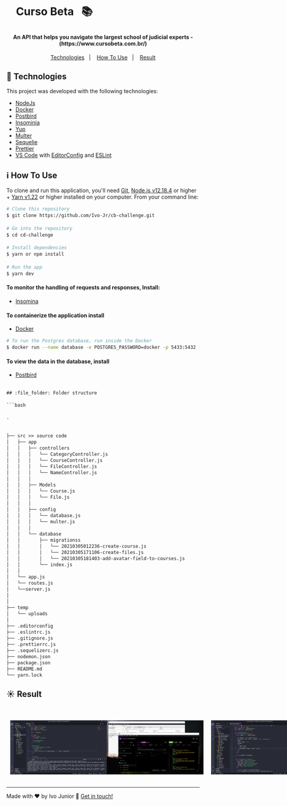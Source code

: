 <h1 align="center" style="    max-width: 250px;
    margin: 30px 0;">
    <br>
    Curso Beta &nbsp; &#128218
</h1>


<h4 align="center">
  An API that helps you navigate the largest school of judicial experts - (https://www.cursobeta.com.br/)
</h4>

<p align="center">
  <a href="#rocket-technologies">Technologies</a>&nbsp;&nbsp;&nbsp;|&nbsp;&nbsp;&nbsp;
  <a href="#information_source-how-to-use">How To Use</a>&nbsp;&nbsp;&nbsp;|&nbsp;&nbsp;&nbsp;
  <a href="#sunny-result">Result</a>
</p>



## :rocket: Technologies

This project was developed with the following technologies:

- [NodeJs](https://nodejs.org/en/)
- [Docker](https://hub.docker.com/_/postgres)
- [Postbird](https://www.electronjs.org/apps/postbird)
- [Insominia](https://insomnia.rest/download)
- [Yup](https://github.com/jquense/yup)
- [Multer](https://www.npmjs.com/package/multer)
- [Sequelie](https://sequelize.org/master/manual/getting-started.html)
- [Prettier](https://prettier.io/)
- [VS Code][vc] with [EditorConfig][vceditconfig] and [ESLint][vceslint]


## :information_source: How To Use


To clone and run this application, you'll need [Git](https://git-scm.com), [Node.js v12.18.4][nodejs] or higher + [Yarn v1.22][yarn] or higher installed on your computer. From your command line:


```bash
# Clone this repository
$ git clone https://github.com/Ivo-Jr/cb-challenge.git

# Go into the repository
$ cd cd-challenge

# Install dependencies 
$ yarn or npm install

# Run the app
$ yarn dev
```


#### To monitor the handling of requests and responses, Install:
- [Insomina](https://insomnia.rest/download)

#### To containerize the application install
- [Docker](https://docs.docker.com/docker-hub/)
```bash
# To run the Postgres database, run inside the Docker
$ docker run --name database -e POSTGRES_PASSWORD=docker -p 5433:5432 -d postgres
```
#### To view the data in the database, install
- [Postbird](https://www.electronjs.org/apps/postbird)



```

## :file_folder: Folder structure

```bash

.


├── src >> source code
│   ├── app
│   │   ├── controllers
│   │   │   └── CategoryController.js
│   │   │   └── CourseController.js
│   │   │   └── FileController.js
│   │   │   └── NameController.js
│   │   │
│   │   ├── Models
│   │   │   └── Course.js
│   │   │   └── File.js
│   │   │
│   │   ├── config
│   │   │   └── database.js
│   │   │   └── multer.js
│   │   │   
│   │   └── database
│   │       ├── migrationss
│   │       │   └── 20210305012236-create-course.js
│   │       │   └── 20210305171106-create-files.js
│   │       │   └── 20210305181403-add-avatar-field-to-courses.js
│   │       └── index.js
│   │
│   └── app.js
│   └── routes.js
│   └──server.js
│
│
├── temp
│   └── uploads
│   
├── .editorconfig
├── .eslintrc.js
├── .gitignore.js
├── .prettierrc.js
├── .sequelizerc.js
├── nodemon.json
├── package.json
├── README.md
└── yarn.lock

```

## :sunny: Result

  <div style="display: flex;   flex-direction: column;
  align-items: center;">
  <h1 align="center" style="display: flex; flex-direction:row;">
      <img   style="margin: 0 10px;" alt="cursobeta" src="src/img/layout/print01.png" />
        <br/>
        <br/>
        <br/>
      <img   style="margin: 0 10px;" alt="cursobeta" src="src/img/layout/print02.png" />
        <br/>
        <br/>
        <br/>
      <img  style="margin: 0 10px;" alt="cursobeta" src="src/img/layout/print03.png" />
  </h1>
  </div>



---

Made with ♥ by Ivo Junior :wave: [Get in touch!](https://www.linkedin.com/in/jos%C3%A9-ivo-maciel-j%C3%BAnior-658136145/)

[nodejs]: https://nodejs.org/
[yarn]: https://yarnpkg.com/
[vc]: https://code.visualstudio.com/
[vceditconfig]: https://marketplace.visualstudio.com/items?itemName=EditorConfig.EditorConfig
[vceslint]: https://marketplace.visualstudio.com/items?itemName=dbaeumer.vscode-eslint
